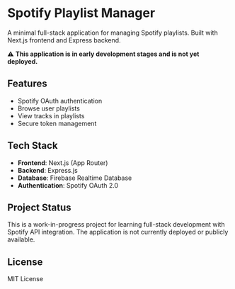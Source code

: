 # Spotify Playlist Manager

A minimal full-stack application for managing Spotify playlists. Built with Next.js frontend and Express backend.

⚠️ **This application is in early development stages and is not yet deployed.**

## Features
- Spotify OAuth authentication
- Browse user playlists
- View tracks in playlists
- Secure token management

## Tech Stack
- **Frontend**: Next.js (App Router)
- **Backend**: Express.js
- **Database**: Firebase Realtime Database
- **Authentication**: Spotify OAuth 2.0

## Project Status
This is a work-in-progress project for learning full-stack development with Spotify API integration. The application is not currently deployed or publicly available.

## License
MIT License